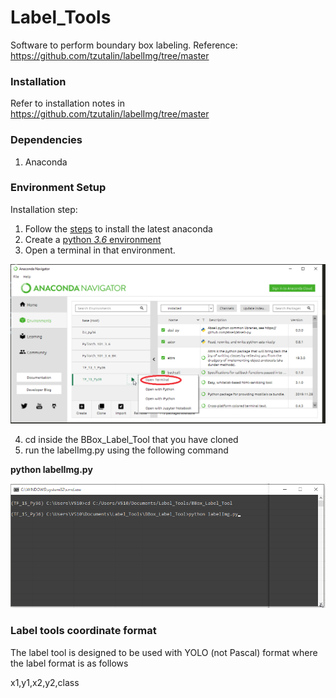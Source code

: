 # Label_Tools
Software to perform boundary box labeling.
Reference: https://github.com/tzutalin/labelImg/tree/master

### Installation
Refer to installation notes in https://github.com/tzutalin/labelImg/tree/master

### Dependencies
1. Anaconda

### Environment Setup
Installation step:
1. Follow the [steps](https://docs.anaconda.com/anaconda/install/windows/) to install the latest anaconda
2. Create a [python *3.6* environment ](https://docs.anaconda.com/anaconda/navigator/tutorials/create-python35-environment/) 
3. Open a terminal in that environment.

![alt text](https://github.com/HMFazleRabbi/Label_Tools/blob/master/doc/open_terminal.png "Start environment.")

4. cd inside the BBox_Label_Tool that you have cloned
5. run the labelImg.py using the following command

**python labelImg.py**

![alt text](https://github.com/HMFazleRabbi/Label_Tools/blob/master/doc/labelpy.png "cd and run labelImg.py")

### Label tools coordinate format
The label tool is designed to be used with YOLO (not Pascal) format where the label format is as follows

x1,y1,x2,y2,class
